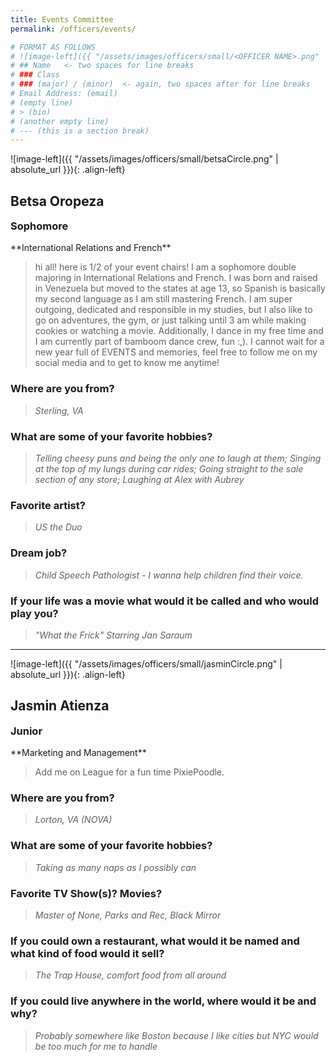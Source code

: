 ```yaml
---
title: Events Committee
permalink: /officers/events/

# FORMAT AS FOLLOWS
# ![image-left]({{ "/assets/images/officers/small/<OFFICER NAME>.png" | absolute_url }}){: .align-left}
# ## Name   <- two spaces for line breaks
# ### Class
# ### (major) / (minor)  <- again, two spaces after for line breaks
# Email Address: (email)
# (empty line)
# > (bio)
# (another empty line)
# --- (this is a section break)
---
```


![image-left]({{ "/assets/images/officers/small/betsaCircle.png" | absolute_url }}){: .align-left}
## Betsa Oropeza
<p style="margin-bottom: 0.45em; padding: 0">
<a href="https://www.instagram.com/betsabeeeth/" style="margin: 0; padding: 0"><i class="fa fa-2x fa-fw fa-instagram" style="color: #494e48"></i></a>
<a href="mailto:betsabethoropeza@vt.edu" style="margin: 0; padding: 0"><i class="fa fa-2x fa-fw fa-envelope" style="color: #494e48"></i></a></p>
<h3 style="margin-top: 0">Sophomore</h3>
**International Relations and French**  

>hi all! here is 1/2 of your event chairs! I am a sophomore double majoring in International Relations and French. I was born and raised in Venezuela but moved to the states at age 13, so Spanish is basically my second language as I am still mastering French. I am super outgoing, dedicated and responsible in my studies, but I also like to go on adventures, the gym, or just talking until 3 am while making cookies or watching a movie. Additionally, I dance in my free time and I am currently part of bamboom dance crew, fun :,). I cannot wait for a new year full of EVENTS and memories, feel free to follow me on my social media and to get to know me anytime!

### **Where are you from?**
> *Sterling, VA*

### **What are some of your favorite hobbies?**

> *Telling cheesy puns and being the only one to laugh at them; Singing at the top of my lungs during car rides; Going straight to the sale section of any store; Laughing at Alex with Aubrey*

### **Favorite artist?**

> *US the Duo*

### **Dream job?**

> *Child Speech Pathologist - I wanna help children find their voice.*

### **If your life was a movie what would it be called and who would play you?**

> *"What the Frick" Starring Jan Saraum*

---

![image-left]({{ "/assets/images/officers/small/jasminCircle.png" | absolute_url }}){: .align-left}
## Jasmin Atienza
<p style="margin-bottom: 0.45em; padding: 0"><a href="https://twitter.com/jasmin_net" style="color: #494e48"><i class="fa fa-2x fa-fw fa-twitter"></i></a>
<a href="https://www.instagram.com/jasminatienza_/" style="margin: 0; padding: 0"><i class="fa fa-2x fa-fw fa-instagram" style="color: #494e48"></i></a>
<a href="mailto:jasmina@vt.edu" style="margin: 0; padding: 0"><i class="fa fa-2x fa-fw fa-envelope" style="color: #494e48"></i></a></p>
<h3 style="margin-top: 0">Junior</h3>
**Marketing and Management**  

> Add me on League for a fun time PixiePoodle.

### **Where are you from?**
> *Lorton, VA (NOVA)*

### **What are some of your favorite hobbies?**

> *Taking as many naps as I possibly can*

### **Favorite TV Show(s)? Movies?**

> *Master of None, Parks and Rec, Black Mirror*

### **If you could own a restaurant, what would it be named and what kind of food would it sell?**

> *The Trap House, comfort food from all around*

### **If you could live anywhere in the world, where would it be and why?**

> *Probably somewhere like Boston because I like cities but NYC would be too much for me to handle*
